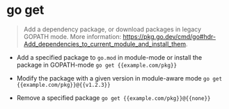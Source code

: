 # go get
> Add a dependency package, or download packages in legacy GOPATH mode.
> More information: <https://pkg.go.dev/cmd/go#hdr-Add_dependencies_to_current_module_and_install_them>.

- Add a specified package to `go.mod` in module-mode or install the package in GOPATH-mode
`go get {{example.com/pkg}}`

- Modify the package with a given version in module-aware mode
`go get {{example.com/pkg}}@{{v1.2.3}}`

- Remove a specified package
`go get {{example.com/pkg}}@{{none}}`
